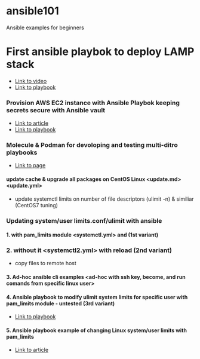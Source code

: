 # ansible101
Ansible examples for beginners
# First ansible playbok to deploy LAMP stack
* [Link to video](https://www.youtube.com/watch?v=Bl1Iab8B1L8)
* [Link to playbook](https://github.com/telecomprofi/ansible101/blob/main/ansible_LAMP.md)

### Provision AWS EC2 instance with Ansible Playbok keeping secrets secure with Ansible vault
* [Link to article](https://medium.datadriveninvestor.com/devops-using-ansible-to-provision-aws-ec2-instances-3d70a1cb155f)
* [Link to playbook](tba)

### Molecule & Podman for devoloping and testing multi-ditro playbooks
* [Link to page](https://github.com/telecomprofi/ansible101/blob/main/molecule.md)


#### update cache & upgrade all packages on CentOS Linux <update.md> <update.yml>
* update systemctl limits on number of file descriptors (ulimit -n) & similiar (CentOS7 tuning)

### Updating system/user limits.conf/ulimit with ansible

#### 1. with pam_limits module <systemctl.yml> and (1st variant)


### 2. without it <systemctl2.yml> with reload (2nd variant)
* copy files to remote host

#### 3. Ad-hoc ansible cli examples <ad-hoc with ssh key, become, and run comands from specific linux user>

#### 4. Ansible playbook to modify ulimit system limits for specific user with pam_limits module - untested (3rd variant) 
* [Link to playbook](https://github.com/telecomprofi/ansible101/blob/main/modify_ulimit%20using%20pam_limits%20module_untested.yml)


#### 5.  Ansible playbook example of changing Linux system/user limits with pam_limits 
* [Link to article](https://github.com/telecomprofi/ansible101/blob/main/limits.conf%20with%20Ansible.md)

  


